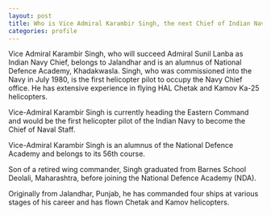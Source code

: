 ```yaml
--- 
layout: post
title: Who is Vice Admiral Karambir Singh, the next Chief of Indian Navy
categories: profile
---
```

Vice Admiral Karambir Singh, who will succeed Admiral Sunil Lanba as Indian Navy Chief, belongs to Jalandhar and is an alumnus of National Defence Academy, Khadakwasla. Singh, who was commissioned into the Navy in July 1980, is the first helicopter pilot to occupy the Navy Chief office. He has extensive experience in flying HAL Chetak and Kamov Ka-25 helicopters.

Vice-Admiral Karambir Singh is currently heading the Eastern Command and would be the first helicopter pilot of the Indian Navy to become the Chief of Naval Staff.

Vice-Admiral Karambir Singh is an alumnus of the National Defence Academy and belongs to its 56th course.

Son of a retired wing commander, Singh graduated from Barnes School Deolali, Maharashtra, before joining the National Defence Academy (NDA).

Originally from Jalandhar, Punjab, he has commanded four ships at various stages of his career and has flown Chetak and Kamov helicopters.